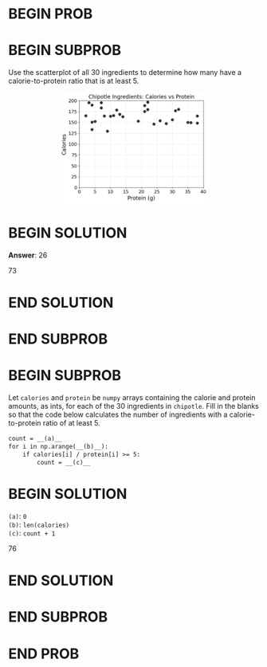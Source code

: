 # BEGIN PROB

# BEGIN SUBPROB

Use the scatterplot of all 30 ingredients to determine how many have a
calorie-to-protein ratio that is at least 5.

<center><img src="https://raw.githubusercontent.com/dsc-courses/practice.dsc10.com/refs/heads/master/assets/images/fa25-quizzes/scat.png" width=300></center>

# BEGIN SOLUTION

**Answer**: 26

<average>73</average>

# END SOLUTION

# END SUBPROB

# BEGIN SUBPROB

Let `calories` and `protein` be `numpy` arrays containing the calorie
and protein amounts, as ints, for each of the 30 ingredients in
`chipotle`. Fill in the blanks so that the code below calculates the
number of ingredients with a calorie-to-protein ratio of at least 5.

    count = __(a)__
    for i in np.arange(__(b)__):
        if calories[i] / protein[i] >= 5:
            count = __(c)__



# BEGIN SOLUTION

`(a)`: `0` \
`(b)`: `len(calories)` \
`(c)`: `count + 1`

<average>76</average>

# END SOLUTION

# END SUBPROB




# END PROB